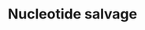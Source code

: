 ---
authors:
- ReactomeTeam
- Lorasimons
description: Nucleosides and free bases generated by RNA and DNA breakdown are converted
  back to nucleotide monophosphates, allowing them to re-enter the pathways of nucleotide
  biosynthesis and interconversion. Under normal conditions, DNA turnover is limited
  and deoxyribonucleotide salvage operates at a correspondingly low level (Watts 1974).  View
  original pathway at [http://www.reactome.org/PathwayBrowser/#DIAGRAM=8956321 Reactome].
last-edited: 2021-01-25
organisms:
- Homo sapiens
redirect_from:
- /index.php/Pathway:WP4082
- /instance/WP4082
schema-jsonld:
- '@context': https://schema.org/
  '@id': https://wikipathways.github.io/pathways/WP4082.html
  '@type': Dataset
  creator:
    '@type': Organization
    name: WikiPathways
  description: Nucleosides and free bases generated by RNA and DNA breakdown are converted
    back to nucleotide monophosphates, allowing them to re-enter the pathways of nucleotide
    biosynthesis and interconversion. Under normal conditions, DNA turnover is limited
    and deoxyribonucleotide salvage operates at a correspondingly low level (Watts
    1974).  View original pathway at [http://www.reactome.org/PathwayBrowser/#DIAGRAM=8956321
    Reactome].
  keywords:
  - G, dG
  - '2''-deoxyadenosine 5''-monophosphate '
  - 'dU '
  - 'GMP '
  - ATP
  - 'dA '
  - dA, dG
  - 'Ino '
  - PPi
  - 'UCK1 '
  - 'Zn2+ '
  - 'dU5MP '
  - 'dI '
  - PURID
  - HGPRT tetramer
  - 'TK1 '
  - Thy-dRib
  - 'IMP '
  - GMP
  - NADPH
  - UCKL1
  - 'ADK '
  - 'R1P '
  - 'dIMP '
  - 'dC '
  - ADA
  - CMP, UMP
  - 'CDA '
  - Ino, dI
  - H+
  - 'Gua-Rib '
  - NADP+
  - 'Thy-dRib '
  - 'AMPD3 '
  - '2''-deoxycytosine 5''-monophosphate '
  - Cyt-Rib, Ura-Rib
  - Pi
  - dRibP
  - ADAL:Zn
  - DCK dimer
  - 'UMP '
  - 'Ura '
  - dA, dG, dI
  - 'Gua '
  - 'dCMP '
  - 'DGUOK '
  - PRPP
  - PURIDP
  - 'UPP1 '
  - 'Ade-Rib '
  - dAMP, dGMP, dIMP
  - Hyp
  - 'HPRT1 '
  - UPP1, UPP2
  - TK2
  - dAMP, dGMP
  - HDHD1:Mg2+
  - APRT dimer
  - dCMP, TMP, dUMP
  - 'PNP '
  - 'GMPR2 '
  - Ade-Rib, dA
  - Gua, Hyp
  - R1P, dRibP
  - AMPD tetramers
  - ADK
  - 'Ura-Rib '
  - CDA tetramer
  - 'dRibP '
  - dC, Thy-dRib, dU
  - 'AMP '
  - 'Hyp '
  - (d)CMP
  - Thy, Ura
  - UCK1 tetramer
  - UCK2 tetramer
  - '2''-deoxyguanosine 5''-monophosphate '
  - H2O
  - 'Mg2+ '
  - 'HDHD1 '
  - NP trimer
  - 'ADAL '
  - (d)AMP
  - 'APRT '
  - Thy-Rib, dU
  - ADP
  - Ade
  - 'dG '
  - TK1 tetramer
  - 'CMP '
  - 'TYMP '
  - Ura
  - AMP
  - GMP, IMP
  - 'AMPD2 '
  - Cyt-Rib, dC
  - 'TMP '
  - 'UCK 2 '
  - 'AMPD1 '
  - TMP
  - 'Cyt-Rib '
  - 'GMPR '
  - Gua
  - N6-methyl-AMP
  - TYMP dimer
  - 'UPP2 '
  - 'DCK '
  - GMPR tetramers
  - 'Thy '
  - methylamine
  - (d)Ura
  - NH4+
  - DGUOK dimer
  - IMP
  license: CC0
  name: Nucleotide salvage
seo: CreativeWork
title: Nucleotide salvage
wpid: WP4082
---